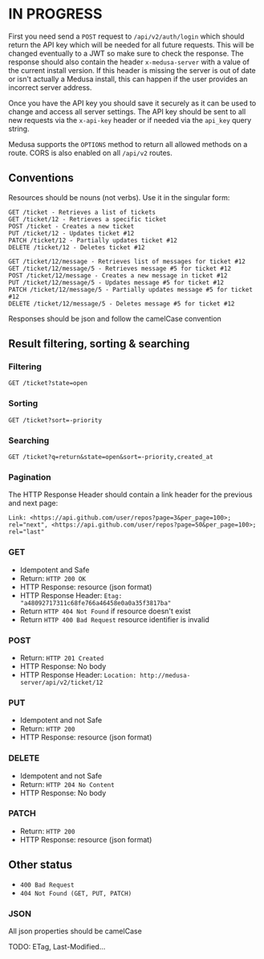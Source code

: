 # **IN PROGRESS**

First you need send a `POST` request to `/api/v2/auth/login` which should return the API key which will be needed for all future requests. This will be changed eventually to a JWT so make sure to check the response. The response should also contain the header `x-medusa-server` with a value of the current install version. If this header is missing the server is out of date or isn't actually a Medusa install, this can happen if the user provides an incorrect server address.

Once you have the API key you should save it securely as it can be used to change and access all server settings. The API key should be sent to all new requests via the `x-api-key` header or if needed via the `api_key` query string.

Medusa supports the `OPTIONS` method to return all allowed methods on a route. CORS is also enabled on all `/api/v2` routes.

## Conventions

Resources should be nouns (not verbs). Use it in the singular form:

```
GET /ticket - Retrieves a list of tickets
GET /ticket/12 - Retrieves a specific ticket
POST /ticket - Creates a new ticket
PUT /ticket/12 - Updates ticket #12
PATCH /ticket/12 - Partially updates ticket #12
DELETE /ticket/12 - Deletes ticket #12
```
```
GET /ticket/12/message - Retrieves list of messages for ticket #12
GET /ticket/12/message/5 - Retrieves message #5 for ticket #12
POST /ticket/12/message - Creates a new message in ticket #12
PUT /ticket/12/message/5 - Updates message #5 for ticket #12
PATCH /ticket/12/message/5 - Partially updates message #5 for ticket #12
DELETE /ticket/12/message/5 - Deletes message #5 for ticket #12
```
Responses should be json and follow the camelCase convention

## Result filtering, sorting & searching

### Filtering
`GET /ticket?state=open`

### Sorting
`GET /ticket?sort=-priority`

### Searching
`GET /ticket?q=return&state=open&sort=-priority,created_at`

### Pagination
The HTTP Response Header should contain a link header for the previous and next page:

`Link: <https://api.github.com/user/repos?page=3&per_page=100>; rel="next", <https://api.github.com/user/repos?page=50&per_page=100>; rel="last"`


### GET
* Idempotent and Safe
* Return: `HTTP 200 OK`
* HTTP Response: resource (json format)
* HTTP Response Header: `Etag: "a48092717311c68fe766a46458e0a0a35f3817ba"`
* Return `HTTP 404 Not Found` if resource doesn't exist
* Return `HTTP 400 Bad Request` resource identifier is invalid


### POST
* Return: `HTTP 201 Created`
* HTTP Response: No body
* HTTP Response Header: `Location: http://medusa-server/api/v2/ticket/12`


### PUT
* Idempotent and not Safe
* Return: `HTTP 200`
* HTTP Response: resource (json format)

### DELETE
* Idempotent and not Safe
* Return: `HTTP 204 No Content`
* HTTP Response: No body

### PATCH
* Return: `HTTP 200`
* HTTP Response: resource (json format)

## Other status
* `400 Bad Request`
* `404 Not Found (GET, PUT, PATCH)`

### JSON
All json properties should be camelCase

TODO: ETag, Last-Modified...